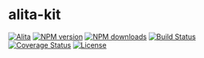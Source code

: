 # alita-kit

[![Alita](https://img.shields.io/badge/alitajs-react%20component-blue.svg)](https://github.com/alitajs/alita-kit)
[![NPM version](https://img.shields.io/npm/v/alita-kit.svg?style=flat)](https://npmjs.org/package/alita-kit)
[![NPM downloads](http://img.shields.io/npm/dm/alita-kit.svg?style=flat)](https://npmjs.org/package/alita-kit)
[![Build Status](https://travis-ci.com/alitajs/alita-kit.svg?branch=master)](https://travis-ci.com/alitajs/alita-kit)
[![Coverage Status](https://coveralls.io/repos/github/alitajs/alita-kit/badge.svg?branch=master)](https://coveralls.io/github/alitajs/alita-kit?branch=master)
[![License](https://img.shields.io/npm/l/alita-kit.svg)](https://npmjs.org/package/alita-kit)
